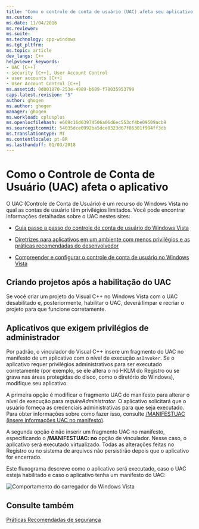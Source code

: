 ```yaml
---
title: "Como o controle de conta de usuário (UAC) afeta seu aplicativo | Microsoft Docs"
ms.custom: 
ms.date: 11/04/2016
ms.reviewer: 
ms.suite: 
ms.technology: cpp-windows
ms.tgt_pltfrm: 
ms.topic: article
dev_langs: C++
helpviewer_keywords:
- UAC [C++]
- security [C++], User Account Control
- user accounts [C++]
- User Account Control [C++]
ms.assetid: 0d001870-253e-4989-b689-f78035953799
caps.latest.revision: "5"
author: ghogen
ms.author: ghogen
manager: ghogen
ms.workload: cplusplus
ms.openlocfilehash: e609c16d63974506a06d6ec553cf4be09509acb9
ms.sourcegitcommit: 54035dce0992ba5dce0323d67f86301f994ff3db
ms.translationtype: MT
ms.contentlocale: pt-BR
ms.lasthandoff: 01/03/2018
---
```

# <a name="how-user-account-control-uac-affects-your-application"></a>Como o Controle de Conta de Usuário (UAC) afeta o aplicativo
O UAC (Controle de Conta de Usuário) é um recurso do Windows Vista no qual as contas de usuário têm privilégios limitados. Você pode encontrar informações detalhadas sobre o UAC nestes sites:  
  
-   [Guia passo a passo do controle de conta de usuário do Windows Vista](http://go.microsoft.com/fwlink/p/?linkid=53781)  
  
-   [Diretrizes para aplicativos em um ambiente com menos privilégios e as práticas recomendadas do desenvolvedor](http://go.microsoft.com/fwlink/p/?linkid=82444)  
  
-   [Compreender e configurar o controle de conta de usuário no Windows Vista](http://go.microsoft.com/fwlink/p/?linkid=82445)  
  
## <a name="building-projects-after-enabling-uac"></a>Criando projetos após a habilitação do UAC  
 Se você criar um projeto do Visual C++ no Windows Vista com o UAC desabilitado e, posteriormente, habilitar o UAC, deverá limpar e recriar o projeto para que funcione corretamente.  
  
## <a name="applications-that-require-administrative-privileges"></a>Aplicativos que exigem privilégios de administrador  
 Por padrão, o vinculador do Visual C++ insere um fragmento do UAC no manifesto de um aplicativo com o nível de execução `asInvoker`. Se o aplicativo requer privilégios administrativos para ser executado corretamente (por exemplo, se ele altera o nó HKLM do Registro ou se grava nas áreas protegidas do disco, como o diretório do Windows), modifique seu aplicativo.  
  
 A primeira opção é modificar o fragmento UAC do manifesto para alterar o nível de execução para *requireAdministrator*. O aplicativo solicitará que o usuário forneça as credenciais administrativas para que seja executado. Para obter informações sobre como fazer isso, consulte [/MANIFESTUAC (insere informações UAC no manifesto)](../build/reference/manifestuac-embeds-uac-information-in-manifest.md).  
  
 A segunda opção é não inserir um fragmento UAC no manifesto, especificando o **/MANIFESTUAC: no** opção de vinculador. Nesse caso, o aplicativo será executado virtualizado. Todas as alterações feitas no Registro ou no sistema de arquivos não persistirão depois que o aplicativo for encerrado.  
  
 Este fluxograma descreve como o aplicativo será executado, caso o UAC esteja habilitado e caso o aplicativo tenha um manifesto do UAC:  
  
 ![Comportamento do carregador do Windows Vista](media/uacflowchart.png "UACflowchart")  
  
## <a name="see-also"></a>Consulte também  
 [Práticas Recomendadas de segurança](security-best-practices-for-cpp.md)